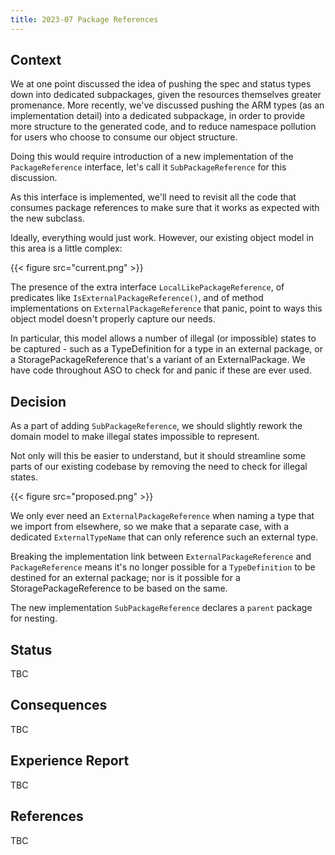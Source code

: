 ```yaml
---
title: 2023-07 Package References
---
```


## Context

We at one point discussed the idea of pushing the spec and status types down into dedicated subpackages, given the resources themselves greater promenance. More recently, we've discussed pushing the ARM types (as an implementation detail) into a dedicated subpackage, in order to provide more structure to the generated code, and to reduce namespace pollution for users who choose to consume our object structure.

Doing this would require introduction of a new implementation of the `PackageReference` interface, let's call it `SubPackageReference` for this discussion.

As this interface is implemented, we'll need to revisit all the code that consumes package references to make sure that it works as expected with the new subclass.

Ideally, everything would just work. However, our existing object model in this area is a little complex:

{{< figure src="current.png" >}}

<!-- yuml.me class diagram

[<<interface>>;PackageReference]

[PackageReference]<>--[LocalPackageReference]
[PackageReference]<>--[StoragePackageReference]
[PackageReference]<>--[ExternalPackageReference]

[TypeName;Name string]--packageReference >[PackageReference]

[TypeDefinition]--name >[TypeName]
[TypeDefinition]--theType >[Type]

[Type]<>--[TypeName]

[<<interface>>;LocalLikePackageReference]<>--[LocalPackageReference]
[LocalLikePackageReference]<>--[StoragePackageReference]

[StoragePackageReference]-inner >[PackageReference]

-->

The presence of the extra interface `LocalLikePackageReference`, of predicates like `IsExternalPackageReference()`, and of method implementations on `ExternalPackageReference` that panic, point to ways this object model doesn't properly capture our needs.

In particular, this model allows a number of illegal (or impossible) states to be captured - such as a TypeDefinition for a type in an external package, or a StoragePackageReference that's a variant of an ExternalPackage. We have code throughout ASO to check for and panic if these are ever used.

## Decision

As a part of adding `SubPackageReference`, we should slightly rework the domain model to make illegal states impossible to represent.

Not only will this be easier to understand, but it should streamline some parts of our existing codebase by removing the need to check for illegal states.

{{< figure src="proposed.png" >}}

<!-- yuml.me class diagram

[<<interface>>;PackageReference]
[PackageReference]<>--[LocalPackageReference]
[PackageReference]<>--[StoragePackageReference]
[PackageReference]<>--[SubPackageReference]

[TypeName;Name string]--packageReference >[PackageReference]

[TypeDefinition]--name >[TypeName]
[TypeDefinition]--theType >[Type]

[Type]<>--[TypeName]
[Type]<>--[ExternalTypeName]

[StoragePackageReference]-inner >[PackageReference]
[SubPackageReference]-parent >[PackageReference]

[ExternalTypeName;Name string]--packageReference >[ExternalPackageReference]

-->

We only ever need an `ExternalPackageReference` when naming a type that we import from elsewhere, so we make that a separate case, with a dedicated `ExternalTypeName` that can only reference such an external type.

Breaking the implementation link between `ExternalPackageReference` and `PackageReference` means it's no longer possible for a `TypeDefinition` to be destined for an external package; nor is it possible for a StoragePackageReference to be based on the same. 

The new implementation `SubPackageReference` declares a `parent` package for nesting.

## Status

TBC

## Consequences

TBC

## Experience Report

TBC

## References

TBC

